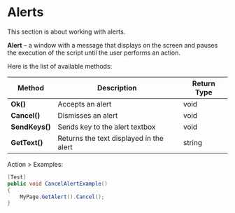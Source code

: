 # Alerts

<aside class="notice">
This section is about working with alerts.
</aside>

**Alert** –  a window with a message that displays on the screen and pauses the execution of the script until the user performs an action.

Here is the list of available methods:

|Method | Description | Return Type
--- | --- | ---
**Ok()** |Accepts an alert  | void
**Cancel()** |Dismisses an alert  | void
**SendKeys()** |Sends key to the alert textbox  | void
**GetText()** |Returns the text displayed in the alert  | string

Action > Examples:

```C#
[Test]
public void CancelAlertExample() 
{
    MyPage.GetAlert().Cancel();
}

```
